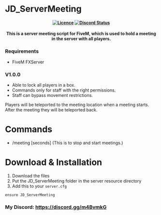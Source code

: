 # JD_ServerMeeting

<h4 align="center">
	<a href="https://github.com/JokeDevil/JD_ServerMeeting/releases/latest" title=""><img alt="Licence" src="https://img.shields.io/github/release/JokeDevil/JD_ServerMeeting.svg"></a>
	<a href="https://discord.gg/m4BvmkG" title=""><img alt="Discord Status" src="https://discordapp.com/api/guilds/721339695199682611/widget.png"></a>
</h4>

<h4 align="center">
This is a server meeting script for FiveM, which is used to hold a meeting in the server with all players.
</h5>

### Requirements
- FiveM FXServer

### V1.0.0
- Able to lock all players in a box.
- Commands only for staff with the right permissions.
- Staff can bypass movement restrictions.

Players will be teleported to the meeting location when a meeting starts.
After the meeting they will be teleported back.

# Commands
- /meeting [seconds] (This is to stop and start meetings.)

# Download & Installation

1. Download the files
2. Put the JD_ServerMeeting folder in the server resource directory
3. Add this to your `server.cfg`
```
ensure JD_ServerMeeting
```

### My Discord: https://discord.gg/m4BvmkG

